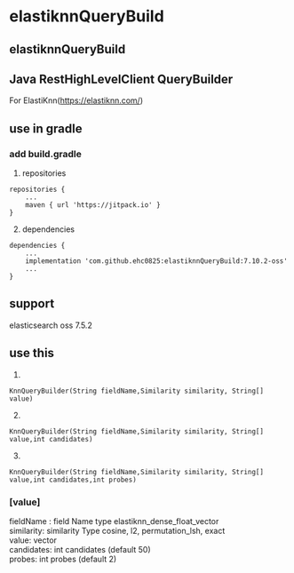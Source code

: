 # elastiknnQueryBuild
## elastiknnQueryBuild

## Java RestHighLevelClient QueryBuilder
For ElastiKnn(https://elastiknn.com/)



## use in gradle

### add build.gradle

1. repositories
```
repositories {
	...
	maven { url 'https://jitpack.io' }
}
```
2. dependencies
```
dependencies {
	...
	implementation 'com.github.ehc0825:elastiknnQueryBuild:7.10.2-oss'
	...
}
```


## support
elasticsearch oss 7.5.2



## use this
1. 
```
KnnQueryBuilder(String fieldName,Similarity similarity, String[] value)
```
2. 

```
KnnQueryBuilder(String fieldName,Similarity similarity, String[] value,int candidates)
```
3. 

```
KnnQueryBuilder(String fieldName,Similarity similarity, String[] value,int candidates,int probes)
```


### [value]
fieldName : field Name type elastiknn_dense_float_vector   
similarity: similarity Type cosine, l2, permutation_lsh, exact   
value: vector   
candidates: int candidates (default 50)   
probes: int probes (default 2)   
 
